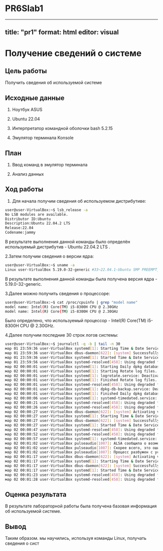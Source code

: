 # PR6Slab1

---
title: "pr1"
format: html
editor: visual
---


# Получение сведений о системе

## Цель работы

Получить сведения об используемой системе

## Исходные данные

1. Ноутбук ASUS

2. Ubuntu 22.04

3. Интерпретатор командной оболочки bash 5.2.15

4. Эмулятор терминала Konsole

## План

1. Ввод команд в эмулятор терминала

2. Анализ данных

## Ход работы

1. Для начала получим сведения об используемом дистрибутиве:

```bash
user@user-VirtualBox:~$ lsb_release -a
No LSB modules are available.
Distributor ID:Ubuntu
Description:Ubuntu 22.04.2 LTS
Release:22.04
Codename:jammy
```

В результате выполнения данной команды было определён используемый дистрибутив - Ubuntu 22.04.2 LTS .

2.Затем получим сведения о версии ядра:

```bash
user@user-VirtualBox:~$ uname -a
Linux user-VirtualBox 5.19.0-32-generic #33~22.04.1-Ubuntu SMP PREEMPT_DYNAMIC Mon Jan 30 17:03:34 UTC 2 x86_64 x86_64 x86_64 GNU/Linux
```

В результате выполнения данной команды была получена версия ядра - 5.19.0-32-generic.

3.Далее можно получить сведения о процессоре:

```bash
user@user-VirtualBox:~$ cat /proc/cpuinfo | grep "model name"
model name: Intel(R) Core(TM) i5-8300H CPU @ 2.30GHz
model name: Intel(R) Core(TM) i5-8300H CPU @ 2.30GHz
```

Было определено, что используемый процессор - Intel(R) Core(TM) i5-8300H CPU @ 2.30GHz.

4.Далее получим последние 30 строк логов системы:

```bash
user@user-VirtualBox:~$ journalctl -q -b | tail -n 30 
мар 01 23:59:36 user-VirtualBox systemd[1]: Starting Time & Date Service...
мар 01 23:59:36 user-VirtualBox dbus-daemon[622]: [system] Successfully activated service 'org.freedesktop.timedate1'
мар 01 23:59:36 user-VirtualBox systemd[1]: Started Time & Date Service.
мар 01 23:59:56 user-VirtualBox systemd-resolved[458]: Using degraded feature set UDP instead of TCP for DNS server 10.0.2.2.
мар 02 00:00:01 user-VirtualBox systemd[1]: Starting Daily dpkg database backup service...
мар 02 00:00:01 user-VirtualBox systemd[1]: Starting Rotate log files...
мар 02 00:00:01 user-VirtualBox systemd[1]: logrotate.service: Deactivated successfully.
мар 02 00:00:01 user-VirtualBox systemd[1]: Finished Rotate log files.
мар 02 00:00:01 user-VirtualBox systemd-resolved[458]: Using degraded feature set TCP instead of UDP for DNS server 10.0.2.2.
мар 02 00:00:01 user-VirtualBox systemd[1]: dpkg-db-backup.service: Deactivated successfully.
мар 02 00:00:01 user-VirtualBox systemd[1]: Finished Daily dpkg database backup service.
мар 02 00:00:06 user-VirtualBox systemd[1]: systemd-timedated.service: Deactivated successfully.
мар 02 00:00:21 user-VirtualBox systemd-resolved[458]: Using degraded feature set UDP instead of TCP for DNS server 10.0.2.2.
мар 02 00:00:26 user-VirtualBox systemd-resolved[458]: Using degraded feature set TCP instead of UDP for DNS server 10.0.2.2.
мар 02 00:00:27 user-VirtualBox dbus-daemon[622]: [system] Activating via systemd: service name='org.freedesktop.timedate1' unit='dbus-org.freedesktop.timedate1.service' requested by ':1.23' (uid=0 pid=644 comm="/usr/lib/snapd/snapd " label="unconfined")
мар 02 00:00:27 user-VirtualBox systemd[1]: Starting Time & Date Service...
мар 02 00:00:27 user-VirtualBox dbus-daemon[622]: [system] Successfully activated service 'org.freedesktop.timedate1'
мар 02 00:00:27 user-VirtualBox systemd[1]: Started Time & Date Service.
мар 02 00:00:47 user-VirtualBox systemd-resolved[458]: Using degraded feature set UDP instead of TCP for DNS server 10.0.2.2.
мар 02 00:00:52 user-VirtualBox systemd-resolved[458]: Using degraded feature set TCP instead of UDP for DNS server 10.0.2.2.
мар 02 00:00:57 user-VirtualBox systemd[1]: systemd-timedated.service: Deactivated successfully.
мар 02 00:01:02 user-VirtualBox pulseaudio[1087]: ALSA сообщила о возможности записи новых данных в устройство, но на самом деле писать было нечего.
мар 02 00:01:02 user-VirtualBox pulseaudio[1087]: Скорее всего, это ошибка в драйвере ALSA «snd_intel8x0». Пожалуйста, сообщите об этой проблеме разработчикам ALSA.
мар 02 00:01:02 user-VirtualBox pulseaudio[1087]: Процесс разбужен с установленным POLLOUT, однако последующий вызов snd_pcm_avail() вернул 0 или другое значение, меньшее чем min_avail.
мар 02 00:01:17 user-VirtualBox dbus-daemon[622]: [system] Activating via systemd: service name='org.freedesktop.timedate1' unit='dbus-org.freedesktop.timedate1.service' requested by ':1.23' (uid=0 pid=644 comm="/usr/lib/snapd/snapd " label="unconfined")
мар 02 00:01:17 user-VirtualBox systemd[1]: Starting Time & Date Service...
мар 02 00:01:17 user-VirtualBox dbus-daemon[622]: [system] Successfully activated service 'org.freedesktop.timedate1'
мар 02 00:01:17 user-VirtualBox systemd[1]: Started Time & Date Service.
мар 02 00:01:23 user-VirtualBox systemd-resolved[458]: Using degraded feature set UDP instead of TCP for DNS server 10.0.2.2.
мар 02 00:01:28 user-VirtualBox systemd-resolved[458]: Using degraded feature set TCP instead of UDP for DNS server 10.0.2.2.
```

## Оценка результата

В результате лабораторной работы была получена базовая информация об используемой системе.

## Вывод

Таким образом. мы научились, используя команды Linux, получать сведения о сист
